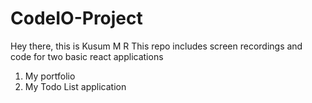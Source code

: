 # CodeIO-Project
Hey there, this is Kusum M R
This repo includes screen recordings and code for two basic react applications
1. My portfolio
2. My Todo List application

